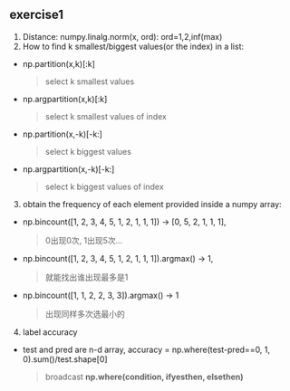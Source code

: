 ## exercise1

1. Distance:  numpy.linalg.norm(x, ord): ord=1,2,inf(max)
2. How to find k smallest/biggest values(or the index) in a list: 
  * np.partition(x,k)[:k]   
    > select k smallest values
  * np.argpartition(x,k)[:k]   
    > select k smallest values of index
  * np.partition(x,-k)[-k:]   
    > select k biggest values
  * np.argpartition(x,-k)[-k:]   
    > select k biggest values of index
3. obtain the frequency of each element provided inside a numpy array:
  - np.bincount([1, 2, 3, 4, 5, 1, 2, 1, 1, 1]) -> [0, 5, 2, 1, 1, 1],  
    > 0出现0次, 1出现5次...
  - np.bincount([1, 2, 3, 4, 5, 1, 2, 1, 1, 1]).argmax() -> 1, 
    > 就能找出谁出现最多是1
  - np.bincount([1, 1, 2, 2, 3, 3]).argmax() -> 1
    > 出现同样多次选最小的
4. label accuracy
  - test and pred are n-d array, accuracy = np.where(test-pred==0, 1, 0).sum()/test.shape[0]
    > broadcast **np.where(condition, ifyesthen, elsethen)**
  
